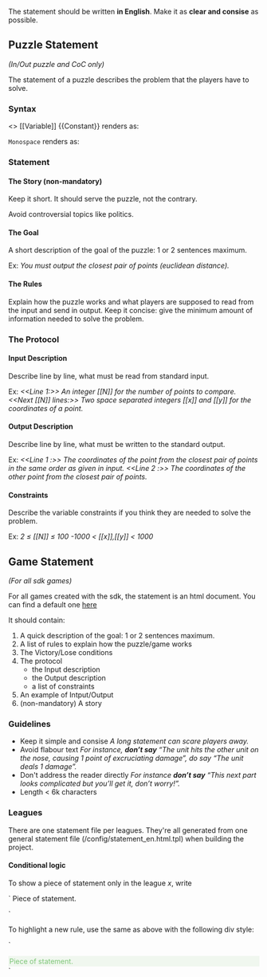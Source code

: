 The statement should be written **in English**. Make it as **clear and consise** as possible.

## Puzzle Statement 
_(In/Out puzzle and CoC only)_

The statement of a puzzle describes the problem that the players have to solve.

### Syntax

<<Bold>> [[Variable]] {{Constant}} renders as:

`Monospace` renders as:

### Statement
#### The Story (non-mandatory)

Keep it short. It should serve the puzzle, not the contrary.

Avoid controversial topics like politics.

#### The Goal

A short description of the goal of the puzzle: 1 or 2 sentences maximum.

Ex: _You must output the closest pair of points (euclidean distance)._

#### The Rules

Explain how the puzzle works and what players are supposed to read from the input and send in output. Keep it concise: give the minimum amount of information needed to solve the problem.

### The Protocol
#### Input Description
Describe line by line, what must be read from standard input.

Ex: _<<Line 1:>> An integer [[N]] for the number of points to compare.
<<Next [[N]] lines:>> Two space separated integers [[x]] and [[y]] for the coordinates of a point._

#### Output Description
Describe line by line, what must be written to the standard output.

Ex: _<<Line 1 :>> The coordinates of the point from the closest pair of points in the same order as given in input.
<<Line 2 :>> The coordinates of the other point from the closest pair of points._

#### Constraints
Describe the variable constraints if you think they are needed to solve the problem.

Ex: _2 ≤ [[N]] ≤ 100
-1000 < [[x]],[[y]] < 1000_

## Game Statement
_(For all sdk games)_

For all games created with the sdk, the statement is an html document. You can find a default one [here](https://github.com/CodinGame/game-skeleton/blob/master/config/statement_en.html)

It should contain:

1. A quick description of the goal: 1 or 2 sentences maximum.
2. A list of rules to explain how the puzzle/game works
3. The Victory/Lose conditions
4. The protocol
	- the Input description
	- the Output description
	- a list of constraints
5. An example of Intput/Output
6. (non-mandatory) A story

### Guidelines

- Keep it simple and consise
_A long statement can scare players away._
- Avoid flabour text
_For instance, **don’t say** “The unit hits the other unit on the nose, causing 1 point of excruciating damage”, do say “The unit deals 1 damage”._
- Don't address the reader directly
_For instance **don’t say** “This next part looks complicated but you’ll get it, don’t worry!”._
- Length < 6k characters

### Leagues

There are one statement file per leagues. They're all generated from one general statement file (/config/statement_en.html.tpl) when building the project.

#### Conditional logic

To show a piece of statement only in the league _x_, write

`<!-- BEGIN levelx -->
	Piece of statement.
<!-- END -->`

To highlight a new rule, use the same as above with the following div style:

`<!-- BEGIN levelx -->
<div style="color: #7cc576;
        background-color: rgba(124, 197, 118,.1);
        padding: 2px;">
    Piece of statement.
</div>
<!-- END -->`




